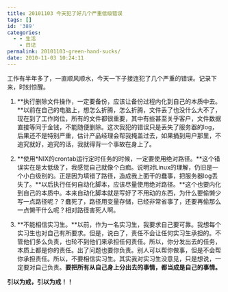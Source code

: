 ```yaml
---
title: 20101103 今天犯了好几个严重低级错误
tags: []
id: '389'
categories:
  - - 生活
    - 日记
permalink: 20101103-green-hand-sucks/
date: 2010-11-03 10:24:11
---
```


工作有半年多了，一直顺风顺水，今天一下子接连犯了几个严重的错误。记录下来，时刻惊醒。

1. **执行删除文件操作，一定要备份，应该让备份过程内化到自己的本质中去。**以前在自己的电脑上，想怎么折腾，怎么折腾，文件丢了也没什么大不了，现在到了工作岗位，所有的文件都很重要，其中有些甚至关乎客户，文件数据直接等同于金钱，不能随便删除。这次我犯的错误只是丢失了服务器的log，后果还不是特别严重，估计产品经理会帮我掩盖过去，如果捅到用户那里，不追究就好，追究的话，我就得背一个事故在身上了。

2. **使用*NIX的crontab运行定时任务的时候，一定要使用绝对路径。**这个错误实在是太低级了，我感觉自己就像个白痴。说明对Linux的理解，仍旧是一个小白级别的。正是因为填错了路径，造成我上面干的蠢事，把服务器log丢失了。**以后执行任何自动化脚本，应该尽量使用绝对路径。**这个也要内化到自己的本质中。本来自动化脚本就是写好了不用动的东西，为什么要偷懒少写一点路径呢？？蠢死了，路径用变量存储，已经非常省事了，还要再偷那么一点懒干什么呢？相对路径害死人啊。

3. **不能相信实习生。**以前，作为一名实习生，我要求自己要可靠。我想每个实习生也对自己有所要求。但是，说白了，责任不会让任何实习生承担的。不管他们多么负责，也轮不到他们来承担任何责任。所以，你分发出去的任务，本质上都是你的责任。出了问题也要你负责。别人可以帮你做事，但是不会帮你承担责任。所以，不要相信实习生。其实我对实习生没意见，只是想说，一定要对自己负责。**要把所有从自己身上分出去的事情，都当成是自己的事情。**

**引以为戒，引以为戒！！**